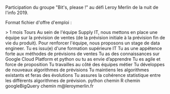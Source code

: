 Participation du groupe "Bit's, please !" au défi Leroy Merlin de la nuit de l'info 2019.

Format fichier <xml> d'offre d'emploi : 
<?xml version="1.0" encoding="UTF-8"?>
<Offre>
	<title>DATA ENGINEER - STAGE</title>>
	<duree>1 mois</duree>
	<ville>Tours</ville>
	<contexte>Au sein de l'équipe Supply IT, nous mettons en place une équipe sur la prévision de ventes (de la prévision initiale à la prévision fin de vie du produit). Pour renforcer l'équipe, nous proposons un stage de data engineer.</contexte>
	<profil>
		<point>Tu es issu(e) d'une formation supérieure IT</point>
		<point>Tu as une appétence forte aux méthodes de prévisions de ventes</point>
		<point>Tu as des connaissances sur Google Cloud Platform et python ou tu as envie d’apprendre</point>
		<point>Tu es agile et force de proposition</point>
	</profil>
	<missions>
		<mission>Tu travailles au côté des équipes métier</mission>
		<mission>Tu développes de nouveaux algorithmes de prévisions</mission>
		<mission>Tu maintiens les algorithmes existants et feras des évolutions</mission>
		<mission>Tu assures la cohérence statistique entre les différents algorithmes de prévision. </mission>
	</missions>
	<technos>
		<techno>
			<nom>python</nom>
			<image>chemin</image>
		</techno>
		<techno>
			<nom>R</nom>
			<image>chemin</image>
		</techno>
		<techno>
			<nom>googleBigQuery</nom>
			<image>chemin</image>
		</techno>
	</technos>
	<contact>m@leroymerlin.fr</contact>
</Offre>